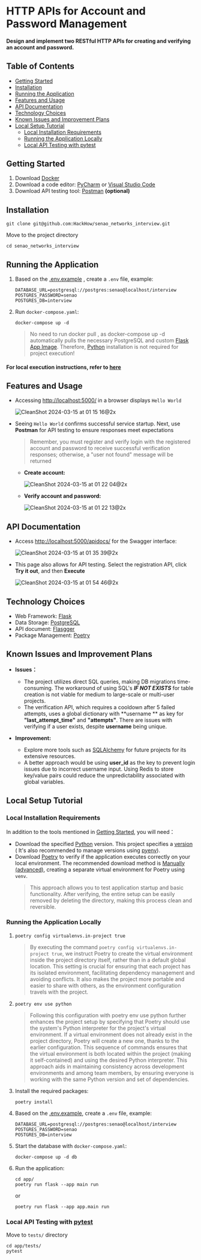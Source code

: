 # HTTP APIs for Account and Password Management

#### Design and implement two RESTful HTTP APIs for creating and verifying an account and password.

## Table of Contents

- [Getting Started](#getting-started)
- [Installation](#installation)
- [Running the Application](#running-the-application)
- [Features and Usage](#features-and-usage)
- [API Documentation](#api-documentation)
- [Technology Choices](#technology-choices)
- [Known Issues and Improvement Plans](#known-issues-and-improvement-plans)
- [Local Setup Tutorial](#local-setup-tutorial)
    - [Local Installation Requirements](#local-installation-requirements)
    - [Running the Application Locally](#running-the-application-locally)
    - [Local API Testing with pytest](#local-api-testing-with-pytest)

## Getting Started

1. Download [Docker](https://www.docker.com/products/docker-desktop/)
2. Download a code editor: [PyCharm](https://www.jetbrains.com/pycharm/download/?section=mac)
   or [Visual Studio Code](https://code.visualstudio.com/)
3. Download API testing tool: [Postman](https://www.postman.com/downloads/) **(optional)**

## Installation

```shell
git clone git@github.com:HackHow/senao_networks_interview.git
```

Move to the project directory

```shell
cd senao_networks_interview
```

## Running the Application

1. Based on
   the [.env.example](https://github.com/HackHow/senao_networks_interview/blob/docs/add_user_guide_content/.env.example)
   , create a `.env` file, example:
   ```text
   DATABASE_URL=postgresql://postgres:senao@localhost/interview
   POSTGRES_PASSWORD=senao
   POSTGRES_DB=interview
   ```

2. Run `docker-compose.yaml`:
   ```shell
   docker-compose up -d
   ```
   > No need to run docker pull <image>, as docker-compose up -d automatically pulls the necessary PostgreSQL and
   custom [Flask App Image](https://hub.docker.com/repository/docker/howard23/senao-networks-interview-flask-app/general).
   Therefore, [Python](https://www.python.org/) installation is not required for project execution!

#### For local execution instructions, refer to [here](#local-setup-tutorial)

## Features and Usage

- Accessing [http://localhost:5000/](http://localhost:5000/) in a browser displays `Hello World`

  ![CleanShot 2024-03-15 at 01 15 16@2x](https://github.com/HackHow/senao_networks_interview/assets/56557271/64b6a288-95e2-4f0b-9be3-ac426eae4a44)

- Seeing `Hello World` confirms successful service startup. Next, use **Postman** for API testing to ensure responses
  meet expectations

  > Remember, you must register and verify login with the registered account and password to receive successful
  > verification responses; otherwise, a "user not found" message will be returned

    - **Create account:**

      ![CleanShot 2024-03-15 at 01 22 04@2x](https://github.com/HackHow/senao_networks_interview/assets/56557271/b9b82725-2e05-40f8-8455-a22df4223b29)

    - **Verify account and password:**

      ![CleanShot 2024-03-15 at 01 22 13@2x](https://github.com/HackHow/senao_networks_interview/assets/56557271/1f34ac80-47f4-4bdd-b3f4-dbe5d54bcf5c)

## API Documentation

- Access [http://localhost:5000/apidocs/](http://localhost:5000/apidocs/) for the Swagger interface:

  ![CleanShot 2024-03-15 at 01 35 39@2x](https://github.com/HackHow/senao_networks_interview/assets/56557271/eaa3cbba-45e6-4885-876c-b07f05ebb4ea)

- This page also allows for API testing. Select the registration API, click **Try it out**, and then **Execute**

  ![CleanShot 2024-03-15 at 01 54 46@2x](https://github.com/HackHow/senao_networks_interview/assets/56557271/910b363b-956a-4382-932e-3ef63667ef25)

## Technology Choices

- Web Framework: [Flask](https://flask.palletsprojects.com/en/3.0.x/)
- Data Storage: [PostgreSQL](https://www.postgresql.org/)
- API document: [Flasgger](https://github.com/flasgger/flasgger)
- Package Management: [Poetry](https://python-poetry.org/docs/)

## Known Issues and Improvement Plans

- **Issues：**

    - The project utilizes direct SQL queries, making DB migrations time-consuming. The workaround of using SQL's **_IF NOT EXISTS_** for table creation is not viable for medium to large-scale or multi-user projects.
    - The verification API, which requires a cooldown after 5 failed attempts, uses a global dictionary with **username
      ** as key for **"last_attempt_time"** and **"attempts"**. There are issues with verifying if a user exists,
      despite **username** being unique.

- **Improvement:**
    - Explore more tools such as [SQLAlchemy](https://www.sqlalchemy.org/) for future projects for its extensive
      resources.
    - A better approach would be using **user_id** as the key to prevent login issues due to incorrect username input.
      Using Redis to store key/value pairs could reduce the unpredictability associated with global variables.

## Local Setup Tutorial

### Local Installation Requirements

In addition to the tools mentioned in [Getting Started](#getting-started), you will need：

- Download the specified [Python](https://www.python.org/) version. This project specifies
  a [version](https://github.com/HackHow/senao_networks_interview/blob/docs/add_user_guide_content/.python-version) (
  It's also recommended to manage versions using [pyenv](https://github.com/pyenv/pyenv?tab=readme-ov-file#unixmacos)).
- Download [Poetry](https://python-poetry.org/docs/#installation) to verify if the application executes correctly on
  your local environment. The recommended download method
  is [Manually (advanced)](https://python-poetry.org/docs/#installing-manually), creating a separate virtual environment
  for Poetry using `venv`.
  > This approach allows you to test application startup and basic functionality. After verifying,
  > the entire setup can be easily removed by deleting the directory, making this process clean and reversible.

### Running the Application Locally

1. ```shell
   poetry config virtualenvs.in-project true
   ```

   > By executing the command `poetry config virtualenvs.in-project true`, we instruct Poetry to create the virtual
   > environment inside the project directory itself, rather than in a default global location. This setting is crucial
   > for ensuring that each project has its isolated environment, facilitating dependency management and avoiding
   > conflicts. It also makes the project more portable and easier to share with others, as the environment
   configuration
   > travels with the project.

2. ```shell
   poetry env use python
   ```

   > Following this configuration with poetry env use python further enhances the project setup by specifying that
   > Poetry should use the system's Python interpreter for the project's virtual environment. If a virtual environment
   > does not already exist in the project directory, Poetry will create a new one, thanks to the earlier configuration.
   > This sequence of commands ensures that the virtual environment is both located within the project (making it
   > self-contained) and using the desired Python interpreter. This approach aids in maintaining consistency across
   > development environments and among team members, by ensuring everyone is working with the same Python version and
   set
   > of dependencies.

3. Install the required packages:

   ```shell
   poetry install
   ```

4. Based on
   the [.env.example](https://github.com/HackHow/senao_networks_interview/blob/docs/add_user_guide_content/.env.example),
   create a `.env` file, example:

   ```text
   DATABASE_URL=postgresql://postgres:senao@localhost/interview
   POSTGRES_PASSWORD=senao
   POSTGRES_DB=interview
   ```

5. Start the database with `docker-compose.yaml`:

   ```shell
   docker-compose up -d db
   ```

6. Run the application:
   ```shell
   cd app/
   poetry run flask --app main run
   ```
   or
   ```shell
   poetry run flask --app app.main run
   ```

### Local API Testing with [pytest](https://docs.pytest.org/en/8.0.x/)

Move to `tests/` directory

```shell
cd app/tests/
pytest
```

